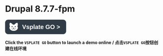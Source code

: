# Drupal 8.7.7-fpm

<a href="https://www.vsplate.com/?docker-compose=https://github.com/vsplate/dcenvs/drupal/8.7.7-fpm"><img alt="VSPLATE GO" src="https://raw.githubusercontent.com/vsplate/images/master/vsgo_btn.png" width="200px"></a>

**Click the `VSPLATE GO` button to launch a demo online / 点击`VSPLATE GO`按钮创建在线环境**